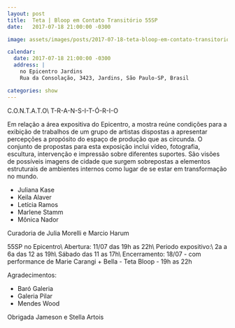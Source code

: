 ```yaml
---
layout: post
title:  Teta | Bloop em Contato Transitório 55SP
date:   2017-07-18 21:00:00 -0300

image: assets/images/posts/2017-07-18-teta-bloop-em-contato-transitorio-55sp/flyer.jpg

calendar:
  date: 2017-07-18 21:00:00 -0300
  address: |
    no Epicentro Jardins
    Rua da Consolação, 3423, Jardins, São Paulo-SP, Brasil

categories: show
---
```


C.O.N.T.A.T.O\\
T-R-A-N-S-I-T-Ó-R-I-O

Em relação a área expositiva do Epicentro, a mostra reúne condições para a
exibição de trabalhos de um grupo de artistas dispostas a apresentar percepções
a propósito do espaço de produção que as circunda. O conjunto de propostas para
esta exposição inclui vídeo, fotografia, escultura, intervenção e impressão
sobre diferentes suportes. São visões de possíveis imagens de cidade que surgem
sobrepostas a elementos estruturais de ambientes internos como lugar de se
estar em transformação no mundo.

 * Juliana Kase
 * Keila Alaver
 * Letícia Ramos
 * Marlene Stamm
 * Mônica Nador

Curadoria de Julia Morelli e Marcio Harum

55SP no Epicentro\\
Abertura: 11/07 das 19h as 22h\\
Periodo expositivo:\\
2a a 6a das 12 as 19h\\
Sábado das 11 as 17h\\
Encerramento: 18/07 - com performance de Marie Carangi + Bella - Teta Bloop -
19h as 22h

Agradecimentos:
 * Baró Galeria
 * Galeria Pilar
 * Mendes Wood

Obrigada Jameson e Stella Artois
